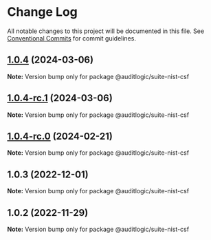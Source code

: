 # Change Log

All notable changes to this project will be documented in this file.
See [Conventional Commits](https://conventionalcommits.org) for commit guidelines.

## [1.0.4](https://github.com/auditlogic/suite/compare/@auditlogic/suite-nist-csf@1.0.3...@auditlogic/suite-nist-csf@1.0.4) (2024-03-06)

**Note:** Version bump only for package @auditlogic/suite-nist-csf





## [1.0.4-rc.1](https://github.com/auditlogic/suite/compare/@auditlogic/suite-nist-csf@1.0.4-rc.0...@auditlogic/suite-nist-csf@1.0.4-rc.1) (2024-03-06)

**Note:** Version bump only for package @auditlogic/suite-nist-csf





## [1.0.4-rc.0](https://github.com/auditlogic/suite/compare/@auditlogic/suite-nist-csf@1.0.3...@auditlogic/suite-nist-csf@1.0.4-rc.0) (2024-02-21)

**Note:** Version bump only for package @auditlogic/suite-nist-csf





## 1.0.3 (2022-12-01)

**Note:** Version bump only for package @auditlogic/suite-nist-csf





## 1.0.2 (2022-11-29)

**Note:** Version bump only for package @auditlogic/suite-nist-csf
